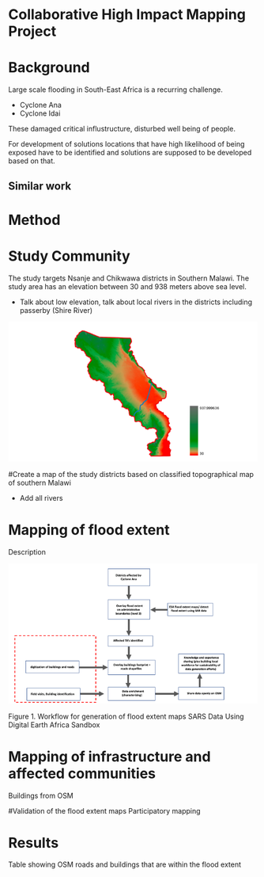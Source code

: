 # Collaborative High Impact Mapping Project


# Background

Large scale flooding in South-East Africa is a recurring challenge. 
- Cyclone Ana
- Cyclone Idai

These damaged critical influstructure,  disturbed well being of people.

For development of solutions locations that have high likelihood of being exposed have to be identified and solutions are supposed to be developed based on that.
## Similar work

# Method

# Study Community

The study targets Nsanje and Chikwawa districts in Southern Malawi. The study area has an elevation between 30 and 938 meters above sea level.  

- Talk about low elevation, talk about local rivers in the districts including passerby (Shire River)

![](graphics/AOI.png)

#Create a map of the study districts based on classified topographical map of southern Malawi
- Add all rivers

# Mapping of flood extent
Description

![](graphics/workflow.png)

Figure 1. Workflow for generation of flood extent maps
SARS Data
Using Digital Earth Africa Sandbox

# Mapping of infrastructure and affected communities
Buildings from OSM

#Validation of the flood extent maps
Participatory mapping

# Results

Table showing OSM roads and buildings that are within the flood extent
